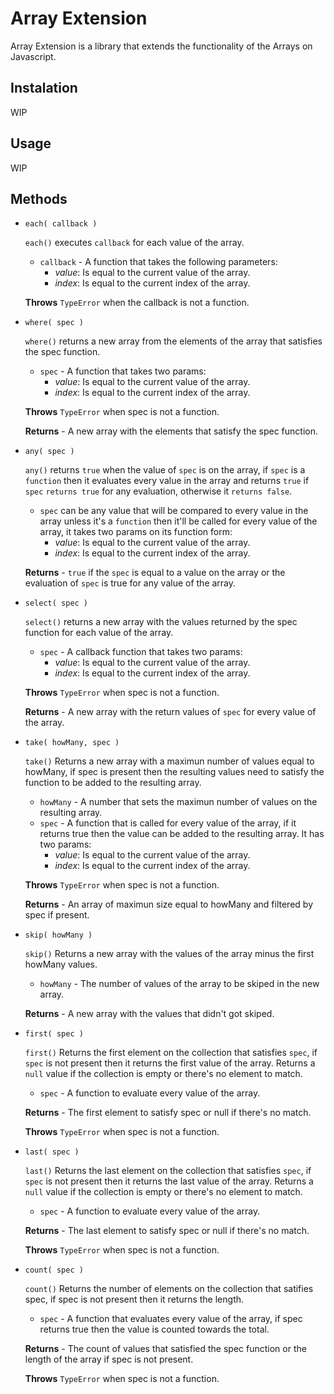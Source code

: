 # Array Extension

Array Extension is a library that extends the functionality of the Arrays on Javascript.

## Instalation

WIP

## Usage

WIP

## Methods

- `each( callback )`

  `each()` executes `callback` for each value of the array. 
  - `callback` - A function that takes the following parameters:
    - *value*: Is equal to the current value of the array.
    - *index*: Is equal to the current index of the array.
  
  **Throws** `TypeError` when the callback is not a function.

- `where( spec )`

  `where()` returns a new array from the elements of the array that satisfies the spec function. 
  - `spec` - A function that takes two params:
    - *value*: Is equal to the current value of the array.
    - *index*: Is equal to the current index of the array.
    
  **Throws** `TypeError` when spec is not a function.
  
  **Returns** - A new array with the elements that satisfy the spec function.
  
 - `any( spec )`
  
    `any()` returns `true` when the value of `spec` is on the array, if `spec` is a `function` then it evaluates every value in the array and returns `true` if `spec` `returns true` for any evaluation, otherwise it `returns false`.
    - `spec` can be any value that will be compared to every value in the array unless it's a `function` then it'll be called for every value of the array, it takes two params on its function form:
      - *value*: Is equal to the current value of the array.
      - *index*: Is equal to the current index of the array.
    
    **Returns** - `true` if the `spec` is equal to a value on the array or the evaluation of `spec` is true for any value of the array.

- `select( spec )`

  `select()` returns a new array with the values returned by the spec function for each value of the array.
  - `spec` - A callback function that takes two params:
    - *value*: Is equal to the current value of the array.
    - *index*: Is equal to the current index of the array.
  
  **Throws** `TypeError` when spec is not a function.
  
  **Returns** - A new array with the return values of `spec` for every value of the array.
  
- `take( howMany, spec )`

  `take()` Returns a new array with a maximun number of values equal to howMany, if
   spec is present then the resulting values need to satisfy the function to
   be added to the resulting array.
   - `howMany` - A number that sets the maximun number of values on the resulting array.
   - `spec` - A function that is called for every value of the array, if it returns true then the value can be added to the resulting array. It has two params: 
     - *value*: Is equal to the current value of the array.
     - *index*: Is equal to the current index of the array.

   **Throws** `TypeError` when spec is not a function.

   **Returns** - An array of maximun size equal to howMany and filtered by 
   spec if present.

- `skip( howMany )` 

  `skip()` Returns a new array with the values of the array minus the first howMany values.
  - `howMany` - The number of values of the array to be skiped in the new array.
  
  **Returns** - A new array with the values that didn't got skiped.
  
- `first( spec )`

  `first()` Returns the first element on the collection that satisfies `spec`, if `spec` is not present then it returns the first value of the array. Returns a `null` value if the collection is empty or there's no element to match.
  - `spec` - A function to evaluate every value of the array.
  
  **Returns** - The first element to satisfy spec or null if there's no match.
  
  **Throws** `TypeError` when spec is not a function.
  
- `last( spec )`

  `last()` Returns the last element on the collection that satisfies `spec`, if `spec` is not present then it returns the last value of the array. Returns a `null` value if the collection is empty or there's no element to match.
  - `spec` - A function to evaluate every value of the array.
  
  **Returns** - The last element to satisfy spec or null if there's no match.
  
  **Throws** `TypeError` when spec is not a function.
  
- `count( spec )`

  `count()` Returns the number of elements on the collection that satifies spec, if spec is not present then it returns the length.
  - `spec` - A function that evaluates every value of the array, if spec returns true then the value is counted towards the total.
  
  **Returns** - The count of values that satisfied the spec function or the length of the array if spec is not present.
  
  **Throws** `TypeError` when spec is not a function.
  
